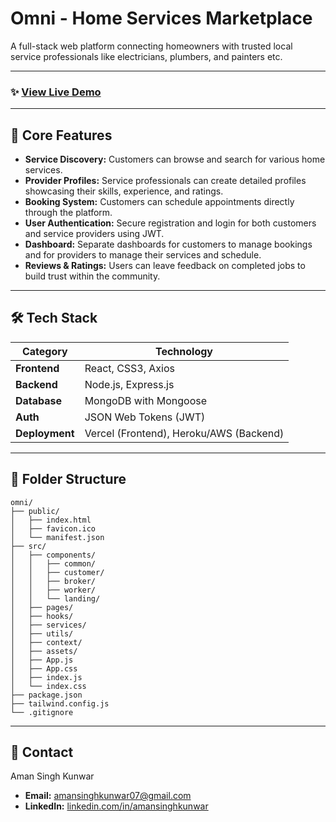 # Omni - Home Services Marketplace

A full-stack web platform connecting homeowners with trusted local service professionals like electricians, plumbers, and painters etc.

---

### ✨ [View Live Demo](https://aman-singh-kunwar.github.io/Omni/)

---

## 🚀 Core Features

- **Service Discovery:** Customers can browse and search for various home services.
- **Provider Profiles:** Service professionals can create detailed profiles showcasing their skills, experience, and ratings.
- **Booking System:** Customers can schedule appointments directly through the platform.
- **User Authentication:** Secure registration and login for both customers and service providers using JWT.
- **Dashboard:** Separate dashboards for customers to manage bookings and for providers to manage their services and schedule.
- **Reviews & Ratings:** Users can leave feedback on completed jobs to build trust within the community.

---

## 🛠️ Tech Stack

| Category       | Technology                              |
| -------------- | --------------------------------------- |
| **Frontend**   | React, CSS3, Axios                      |
| **Backend**    | Node.js, Express.js                     |
| **Database**   | MongoDB with Mongoose                   |
| **Auth**       | JSON Web Tokens (JWT)                   |
| **Deployment** | Vercel (Frontend), Heroku/AWS (Backend) |

---

## 📁 Folder Structure

```
omni/
├── public/
│   ├── index.html
│   ├── favicon.ico
│   └── manifest.json
├── src/
│   ├── components/
│   │   ├── common/
│   │   ├── customer/
│   │   ├── broker/
│   │   ├── worker/
│   │   └── landing/
│   ├── pages/
│   ├── hooks/
│   ├── services/
│   ├── utils/
│   ├── context/
│   ├── assets/
│   ├── App.js
│   ├── App.css
│   ├── index.js
│   └── index.css
├── package.json
├── tailwind.config.js
└── .gitignore
```

---

## 📧 Contact

Aman Singh Kunwar

- **Email:** amansinghkunwar07@gmail.com
- **LinkedIn:** [linkedin.com/in/amansinghkunwar](https://linkedin.com/in/amansinghkunwar)
